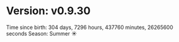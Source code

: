 # Version: v0.9.30
Time since birth: 304 days, 7296 hours, 437760 minutes, 26265600 seconds
Season: Summer ☀️

